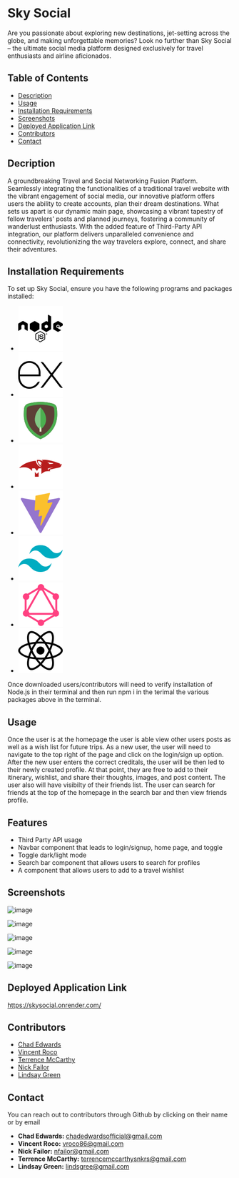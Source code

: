 # Sky Social

Are you passionate about exploring new destinations, jet-setting across the globe, and making unforgettable memories? Look no further than Sky Social – the ultimate social media platform designed exclusively for travel enthusiasts and airline aficionados.


## Table of Contents
- [Description](#installation)
- [Usage](#usage)
- [Installation Requirements](#credits)
- [Screenshots](#screenshots)
- [Deployed Application Link](#deployed-application-link)
- [Contributors](#contributors)
- [Contact](#contact)

## Decription

A groundbreaking Travel and Social Networking Fusion Platform. Seamlessly integrating the functionalities of a traditional travel website with the vibrant engagement of social media, our innovative platform offers users the ability to create accounts, plan their dream destinations. What sets us apart is our dynamic main page, showcasing a vibrant tapestry of fellow travelers' posts and planned journeys, fostering a community of wanderlust enthusiasts. With the added feature of Third-Party API integration, our platform delivers unparalleled convenience and connectivity, revolutionizing the way travelers explore, connect, and share their adventures.


## Installation Requirements

To set up Sky Social, ensure you have the following programs and packages installed:

-  [<img src="./nodejs.svg" />](https://nodejs.org/)
-  [<img src="./expressjs.svg" />](https://expressjs.com/)
-  [<img src="./mongodb.svg" />](https://www.mongodb.com/)
-  [<img src="./mongoose.svg" />](https://mongoosejs.com/)
-  [<img src="./vitejs.svg" />](https://vitejs.dev/)
-  [<img src="./tailwindcss.svg" />](https://tailwindcss.com/)
-  [<img src="./graphql.svg" />](https://graphql.org/)
-  [<img src="./react.svg" />](https://react.dev/)

Once downloaded users/contributors will need to verify installation of Node.js in their terminal and then run npm i in the terimal the various packages above in the terminal. 

## Usage

Once the user is at the homepage the user is able view other users posts as well as a wish list for future trips. As a new user, the user will need to navigate to the top right of the page and click on the login/sign up option. After the new user enters the correct creditals, the user will be then led to their newly created profile. At that point, they are free to add to their itinerary, wishlist, and share their thoughts, images, and post content. The user also will have visibilty of their friends list. The user can search for friends at the top of the homepage in the search bar and then view friends profile. 

## Features

- Third Party API usage 
- Navbar component that leads to login/signup, home page, and toggle
- Toggle dark/light mode 
- Search bar component that allows users to search for profiles
- A component that allows users to add to a travel wishlist

## Screenshots
![image](https://github.com/FractalIceCream/SkySocial/assets/142925597/1ca96a19-b095-4f5b-923c-b40e4328f59a)

![image](https://github.com/FractalIceCream/SkySocial/assets/142925597/362ea3c3-0ded-4ccb-b67c-eafd66bff53b)

![image](https://github.com/FractalIceCream/SkySocial/assets/142925597/dedae5d1-4624-4185-95a4-007c818bb48d)

![image](https://github.com/FractalIceCream/SkySocial/assets/142925597/bb164878-ddb2-4f8d-9029-0718e9ad8e65)

![image](https://github.com/FractalIceCream/SkySocial/assets/142925597/a65c4ea6-93a4-40e6-ade6-45e7aeb15551)


## Deployed Application Link

https://skysocial.onrender.com/

## Contributors

- [Chad Edwards](https://github.com/chadedwardsofficial)
- [Vincent Roco](https://github.com/FractalIceCream)
- [Terrence McCarthy](https://github.com/Tmysterz)
- [Nick Failor](https://github.com/nfailor)
- [Lindsay Green](https://github.com/Lindsayagreen)

## Contact

You can reach out to contributors through Github by clicking on their name or by email
 - **Chad Edwards:** [chadedwardsofficial@gmail.com](mailto:chadedwardsofficial@gmail.com)
 - **Vincent Roco:** [vroco86@gmail.com](mailto:vroco86@gmail.com)
 - **Nick Failor:** [nfailor@gmail.com](mailto:nfailor@gmail.com)
 - **Terrence McCarthy:** [terrencemccarthysnkrs@gmail.com](mailto:terrencemccarthysnkrs@gmail.com)
 - **Lindsay Green:** [lindsgree@gmail.com](mailto:lindsgree@gmail.com)

